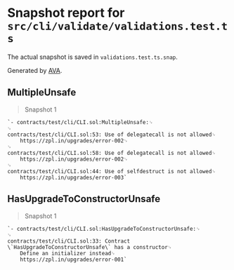 # Snapshot report for `src/cli/validate/validations.test.ts`

The actual snapshot is saved in `validations.test.ts.snap`.

Generated by [AVA](https://avajs.dev).

## MultipleUnsafe

> Snapshot 1

    `- contracts/test/cli/CLI.sol:MultipleUnsafe:␊
    ␊
    contracts/test/cli/CLI.sol:53: Use of delegatecall is not allowed␊
        https://zpl.in/upgrades/error-002␊
    ␊
    contracts/test/cli/CLI.sol:58: Use of delegatecall is not allowed␊
        https://zpl.in/upgrades/error-002␊
    ␊
    contracts/test/cli/CLI.sol:44: Use of selfdestruct is not allowed␊
        https://zpl.in/upgrades/error-003`

## HasUpgradeToConstructorUnsafe

> Snapshot 1

    `- contracts/test/cli/CLI.sol:HasUpgradeToConstructorUnsafe:␊
    ␊
    contracts/test/cli/CLI.sol:33: Contract \`HasUpgradeToConstructorUnsafe\` has a constructor␊
        Define an initializer instead␊
        https://zpl.in/upgrades/error-001`
